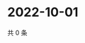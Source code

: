 # 2022-10-01

共 0 条

<!-- BEGIN WEIBO -->
<!-- 最后更新时间 Sat Oct 01 2022 21:40:22 GMT+0800 (China Standard Time) -->

<!-- END WEIBO -->
